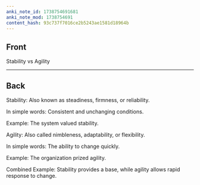 ```yaml
---
anki_note_id: 1738754691681
anki_note_mod: 1738754691
content_hash: 93c737f7016ce2b5243ae1581d18964b
---
```


## Front

Stability vs Agility

<hr/>

## Back

Stability: Also known as steadiness, firmness, or reliability.  
  
In simple words: Consistent and unchanging conditions.  
  
Example: The system valued stability.  
  
Agility: Also called nimbleness, adaptability, or flexibility.  
  
In simple words: The ability to change quickly.  
  
Example: The organization prized agility.  
  
Combined Example: Stability provides a base, while agility allows rapid response to change.